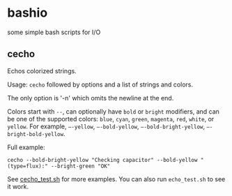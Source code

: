 # bashio
some simple bash scripts for I/O

## cecho

Echos colorized strings.

Usage: `cecho` followed by options and a list of strings and colors.

The only option is '-n' which omits the newline at the end.

Colors start with `--`, can optionally have `bold` or `bright` modifiers, and can be one of the
supported colors: `blue`, `cyan`, `green`, `magenta`, `red`, `white`, or `yellow`. For example, 
`—-yellow`, `—-bold-yellow`, `—-bold-bright-yellow`, `—-bright-bold-yellow`.

Full example:

    cecho --bold-bright-yellow "Checking capacitor" --bold-yellow "(type=flux):" --bright-green "OK"
    
See [cecho_test.sh](./cecho_test.sh) for more examples. You can also run `echo_test.sh` to see it work.
